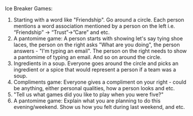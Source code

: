 Ice Breaker Games:1. Starting with a word like "Friendship". Go around a circle. Each person mentions a word association mentioned by a person on the left i.e. “Friendship” -> “Trust”->”Care” and etc.2. A pantomime game: 	A person starts with showing let's say tying shoe laces, the person on the right asks "What are you doing", the person answers - "I'm typing an email". The person on the right needs to show a pantomime of typing an email. And so on around the circle.3. Ingredients in a soup.Everyone goes around the circle and picks an ingredient or a spice that would represent a person if a team was a soup.4. Compliments game:
Everyone gives a compliment on your right - could be anything, either personal qualities, how a person looks and etc.
5. "Tell us what games did you like to play when you were five?"
6. A pantomime game: Explain what you are planning to do this evening/weekend. Show us how you felt during last weekend, and etc. 